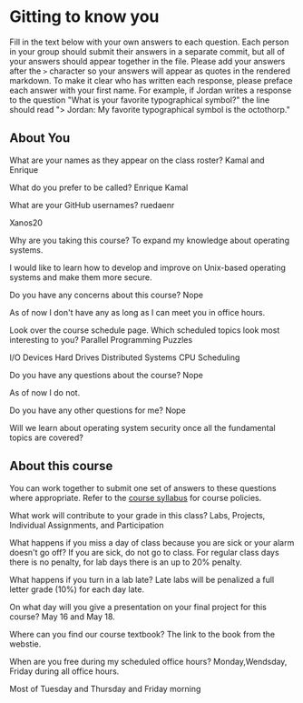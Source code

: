 # Gitting to know you
Fill in the text below with your own answers to each question. Each person in your group should submit their answers in a separate commit, but all of your answers should appear together in the file. Please add your answers after the `>` character so your answers will appear as quotes in the rendered markdown. To make it clear who has written each response, please preface each answer with your first name. For example, if Jordan writes a response to the question "What is your favorite typographical symbol?" the line should read "> Jordan: My favorite typographical symbol is the octothorp." 

## About You
What are your names as they appear on the class roster?
Kamal and Enrique

What do you prefer to be called?
Enrique 
Kamal

What are your GitHub usernames?
ruedaenr

Xanos20

Why are you taking this course?
To expand my knowledge about operating systems. 

I would like to learn how to develop and improve on Unix-based operating systems and make them more secure.

Do you have any concerns about this course?
Nope

As of now I don't have any as long as I can meet you in office hours. 

Look over the course schedule page. Which scheduled topics look most interesting to you?
Parallel Programming Puzzles

I/O Devices
Hard Drives
Distributed Systems
CPU Scheduling

Do you have any questions about the course?
Nope

As of now I do not.

Do you have any other questions for me?
Nope

Will we learn about operating system security once all the fundamental topics are covered?


## About this course
You can work together to submit one set of answers to these questions where appropriate. Refer to the [course syllabus](http://www.cs.grinnell.edu/~curtsinger/teaching/2018S/CSC213/syllabus/) for course policies.

What work will contribute to your grade in this class?
Labs, Projects, Individual Assignments, and Participation

What happens if you miss a day of class because you are sick or your alarm doesn't go off?
If you are sick, do not go to class. For regular class days there is no penalty, for lab days there is an up to 20% penalty.

What happens if you turn in a lab late?
Late labs will be penalized a full letter grade (10%) for each day late.

On what day will you give a presentation on your final project for this course?
May 16 and May 18. 

Where can you find our course textbook?
The link to the book from the webstie.

When are you free during my scheduled office hours?
Monday,Wendsday, Friday during all office hours. 

Most of Tuesday and Thursday and Friday morning
